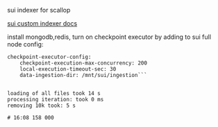sui indexer for scallop

[sui custom indexer docs](https://docs.sui.io/guides/developer/advanced/custom-indexer)

install mongodb,redis,
turn on checkpoint executor by adding to sui full node config:
```
checkpoint-executor-config:
    checkpoint-execution-max-concurrency: 200
    local-execution-timeout-sec: 30
    data-ingestion-dir: /mnt/sui/ingestion```


loading of all files took 14 s
processing iteration: took 0 ms
removing 10k took: 5 s

# 16:08 158 000